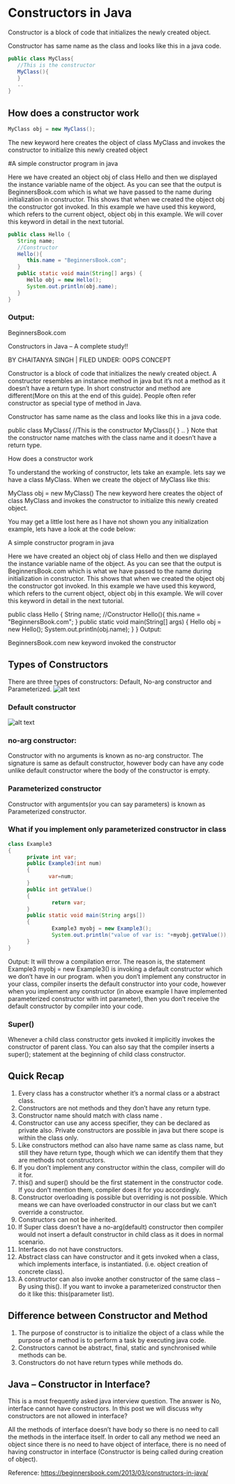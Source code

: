 # Constructors in Java

Constructor is a block of code that initializes the newly created object.

Constructor has same name as the class and looks like this in a java code.

```java
public class MyClass{
   //This is the constructor
   MyClass(){
   }
   ..
}
```

## How does a constructor work

```java
MyClass obj = new MyClass();
```

The new keyword here creates the object of class MyClass and invokes the constructor to initialize this newly created object

#A simple constructor program in java

Here we have created an object obj of class Hello and then we displayed the instance variable name of the object. 
As you can see that the output is BeginnersBook.com which is what we have passed to the name during initialization in constructor. 
This shows that when we created the object obj the constructor got invoked. In this example we have used this keyword, 
which refers to the current object, object obj in this example. We will cover this keyword in detail in the next tutorial.

```java
public class Hello {
   String name;
   //Constructor
   Hello(){
      this.name = "BeginnersBook.com";
   }
   public static void main(String[] args) {
      Hello obj = new Hello();
      System.out.println(obj.name);
   }
}
```

### Output:

BeginnersBook.com


Constructors in Java – A complete study!!

BY CHAITANYA SINGH | FILED UNDER: OOPS CONCEPT


 
Constructor is a block of code that initializes the newly created object. A constructor resembles an instance method in java but it’s not a method as it doesn’t have a return type. In short constructor and method are different(More on this at the end of this guide). People often refer constructor as special type of method in Java.

Constructor has same name as the class and looks like this in a java code.

public class MyClass{
   //This is the constructor
   MyClass(){
   }
   ..
}
Note that the constructor name matches with the class name and it doesn’t have a return type.

How does a constructor work

To understand the working of constructor, lets take an example. lets say we have a class MyClass.
When we create the object of MyClass like this:


 
MyClass obj = new MyClass()
The new keyword here creates the object of class MyClass and invokes the constructor to initialize this newly created object.

You may get a little lost here as I have not shown you any initialization example, lets have a look at the code below:

A simple constructor program in java

Here we have created an object obj of class Hello and then we displayed the instance variable name of the object. As you can see that the output is BeginnersBook.com which is what we have passed to the name during initialization in constructor. This shows that when we created the object obj the constructor got invoked. In this example we have used this keyword, which refers to the current object, object obj in this example. We will cover this keyword in detail in the next tutorial.

public class Hello {
   String name;
   //Constructor
   Hello(){
      this.name = "BeginnersBook.com";
   }
   public static void main(String[] args) {
      Hello obj = new Hello();
      System.out.println(obj.name);
   }
}
Output:

BeginnersBook.com
new keyword invoked the constructor

## Types of Constructors

There are three types of constructors: Default, No-arg constructor and Parameterized.
![alt text](https://beginnersbook.com/wp-content/uploads/2013/03/types_of_constructor.jpg)

### Default constructor
![alt text](https://beginnersbook.com/wp-content/uploads/2013/03/default_constructor.jpg)


### no-arg constructor:

Constructor with no arguments is known as no-arg constructor. The signature is same as default constructor, 
however body can have any code unlike default constructor where the body of the constructor is empty.

### Parameterized constructor

Constructor with arguments(or you can say parameters) is known as Parameterized constructor.

### What if you implement only parameterized constructor in class

```java
class Example3
{
      private int var;
      public Example3(int num)
      {
             var=num;
      }
      public int getValue()
      {
              return var;
      }
      public static void main(String args[])
      {
              Example3 myobj = new Example3();
              System.out.println("value of var is: "+myobj.getValue());
      }
}
```
Output: It will throw a compilation error. The reason is, the statement Example3 myobj = new Example3() is invoking a default constructor which we don’t have in our program. when you don’t implement any constructor in your class, compiler inserts the default constructor into your code, however when you implement any constructor (in above example I have implemented parameterized constructor with int parameter), 
then you don’t receive the default constructor by compiler into your code.

### Super()

Whenever a child class constructor gets invoked it implicitly invokes the constructor of parent class. You can also say that the compiler inserts a super(); 
statement at the beginning of child class constructor.

## Quick Recap

1. Every class has a constructor whether it’s a normal class or a abstract class.
2. Constructors are not methods and they don’t have any return type.
3. Constructor name should match with class name .
4. Constructor can use any access specifier, they can be declared as private also. Private constructors are possible in java but there scope is within the class only.
5. Like constructors method can also have name same as class name, but still they have return type, though which we can identify them that they are methods not constructors.
6. If you don’t implement any constructor within the class, compiler will do it for.
7. this() and super() should be the first statement in the constructor code. If you don’t mention them, compiler does it for you accordingly.
8. Constructor overloading is possible but overriding is not possible. Which means we can have overloaded constructor in our class but we can’t override a constructor.
9. Constructors can not be inherited.
10. If Super class doesn’t have a no-arg(default) constructor then compiler would not insert a default constructor in child class as it does in normal scenario.
11. Interfaces do not have constructors.
12. Abstract class can have constructor and it gets invoked when a class, which implements interface, is instantiated. (i.e. object creation of concrete class).
13. A constructor can also invoke another constructor of the same class – By using this(). If you want to invoke a parameterized constructor then do it like this: this(parameter list).

## Difference between Constructor and Method

1. The purpose of constructor is to initialize the object of a class while the purpose of a method is to perform a task by executing java code.
2. Constructors cannot be abstract, final, static and synchronised while methods can be.
3. Constructors do not have return types while methods do.

## Java – Constructor in Interface?

This is a most frequently asked java interview question. The answer is No, interface cannot have constructors. In this post we will discuss why constructors are not allowed in interface?

All the methods of interface doesn’t have body so there is no need to call the methods in the interface itself. In order to call any method we need an object since there is no need to have object of interface, there is no need of having constructor in interface (Constructor is being called during creation of object).

Reference: https://beginnersbook.com/2013/03/constructors-in-java/
